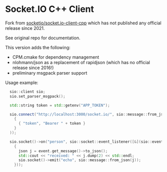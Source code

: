 # Socket.IO C++ Client

Fork from [socketio/socket.io-client-cpp](https://github.com/socketio/socket.io-client-cpp) which has not published any official release since 2021.

See original repo for documentation.

This version adds the following:

- CPM.cmake for dependency management
- nlohmann/json as a replacement of rapidjson (which has no official release since 2016!)
- preliminary msgpack parser support

Usage example:

```cpp
  sio::client sio;
  sio.set_parser_msgpack();

  std::string token = std::getenv("APP_TOKEN");

  sio.connect("http://localhost:3000/socket.io/", sio::message::from_json(
    {
      { "token", "Bearer " + token }
    }
  ));

  sio.socket()->on("person", sio::socket::event_listener([&](sio::event &event)
    {
      json j = event.get_message()->to_json();
      std::cout << "received: " << j.dump(2) << std::endl;
      sio.socket()->emit("echo", sio::message::from_json(j));
    }));
```
